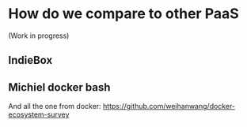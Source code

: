 # How do we compare to other PaaS

(Work in progress)

## IndieBox

## Michiel docker bash

And all the one from docker:
https://github.com/weihanwang/docker-ecosystem-survey
